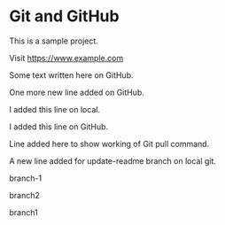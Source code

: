 # Git and GitHub
This is a sample project.

Visit https://www.example.com

Some text written here on GitHub.

One more new line added on GitHub.

I added this line on local.

I added this line on GitHub.

Line added here to show working of Git pull command.

A new line added for update-readme branch on local git.

branch-1

branch2

branch1